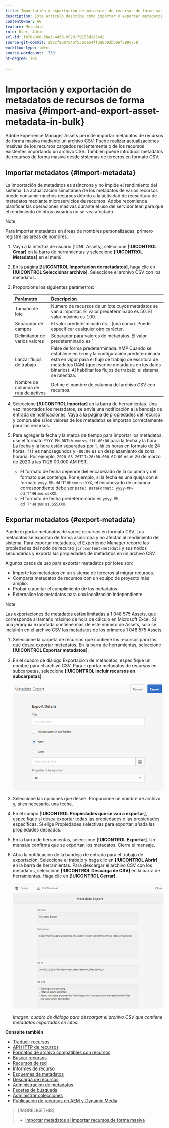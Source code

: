 ```yaml
---
title: Importación y exportación de metadatos de recursos de forma masiva
description: Este artículo describe cómo importar y exportar metadatos por lotes.
contentOwner: AG
feature: Metadata
role: User, Admin
exl-id: fb70a068-3ba3-4459-952d-79155d286c42
source-git-commit: ab2cf8007546f538ce54ff3e0b92bb0ef399c758
workflow-type: tm+mt
source-wordcount: '739'
ht-degree: 10%

---
```


# Importación y exportación de metadatos de recursos de forma masiva {#import-and-export-asset-metadata-in-bulk}

Adobe Experience Manager Assets permite importar metadatos de recursos de forma masiva mediante un archivo CSV. Puede realizar actualizaciones masivas de los recursos cargados recientemente o de los recursos existentes importando un archivo CSV. También puede introducir metadatos de recursos de forma masiva desde sistemas de terceros en formato CSV.

## Importar metadatos {#import-metadata}

La importación de metadatos es asíncrona y no impide el rendimiento del sistema. La actualización simultánea de los metadatos de varios recursos puede consumir muchos recursos debido a la actividad de reescritura de metadatos mediante microservicios de recursos. Adobe recomienda planificar las operaciones masivas durante el uso del servidor lean para que el rendimiento de otros usuarios no se vea afectado.

>[!NOTE]
>
>Para importar metadatos en áreas de nombres personalizadas, primero registre las áreas de nombres.

1. Vaya a la interfaz de usuario [!DNL Assets], seleccione **[!UICONTROL Crear]** en la barra de herramientas y seleccione **[!UICONTROL Metadatos]** en el menú.
1. En la página **[!UICONTROL Importación de metadatos]**, haga clic en **[!UICONTROL Seleccionar archivo]**. Seleccione el archivo CSV con los metadatos.
1. Proporcione los siguientes parámetros:

   | Parámetro | Descripción |
   | ---------------------- | ------- |
   | Tamaño de lote | Número de recursos de un lote cuyos metadatos se van a importar. El valor predeterminado es 50. El valor máximo es 100. |
   | Separador de campos | El valor predeterminado es `,` (una coma). Puede especificar cualquier otro carácter. |
   | Delimitador de varios valores | Separador para valores de metadatos. El valor predeterminado es `|`. |
   | Lanzar flujos de trabajo | False de forma predeterminada. XMP Cuando se establece en `true` y la configuración predeterminada está en vigor para el flujo de trabajo de escritura de metadatos DAM (que escribe metadatos en los datos binarios). Al habilitar los flujos de trabajo, el sistema se ralentiza. |
   | Nombre de columna de ruta de activos | Define el nombre de columna del archivo CSV con recursos. |

1. Seleccione **[!UICONTROL Importar]** en la barra de herramientas. Una vez importados los metadatos, se envía una notificación a la bandeja de entrada de notificaciones. Vaya a la página de propiedades del recurso y compruebe si los valores de los metadatos se importan correctamente para los recursos.

1. Para agregar la fecha y la marca de tiempo para importar los metadatos, use el formato `YYYY-MM-DDThh:mm:ss.fff-00:00` para la fecha y la hora. La fecha y la hora están separadas por `T`, `hh` es horas en formato de 24 horas, `fff` es nanosegundos y `-00:00` es un desplazamiento de zona horaria. Por ejemplo, `2020-03-26T11:26:00.000-07:00` es el 26 de marzo de 2020 a las 11:26:00.000 AM PST.

   * El formato de fecha depende del encabezado de la columna y del formato que contenga. Por ejemplo, si la fecha es una queja con el formato `yyyy-MM-dd'T'HH:mm:ssXXX`, el encabezado de columna correspondiente debe ser `Date: DateFormat: yyyy-MM-dd'T'HH:mm:ssXXX`.
   * El formato de fecha predeterminado es `yyyy-MM-dd'T'HH:mm:ss.SSSXXX`.

<!-- Hidden via cqdoc-17869>

>[!CAUTION]
>
>If the date format does not match `YYYY-MM-DDThh:mm:ss.fff-00:00`, the date values are not set. The date formats of exported metadata CSV file is in the format `YYYY-MM-DDThh:mm:ss-00:00`. If you want to import it, convert it to the acceptable format by adding the nanoseconds value denoted by `fff`.
-->

## Exportar metadatos {#export-metadata}

Puede exportar metadatos de varios recursos en formato CSV. Los metadatos se exportan de forma asíncrona y no afectan al rendimiento del sistema. Para exportar metadatos, el Experience Manager recorre las propiedades del nodo de recurso `jcr:content/metadata` y sus nodos secundarios y exporta las propiedades de metadatos en un archivo CSV.

Algunos casos de uso para exportar metadatos por lotes son:

* Importe los metadatos en un sistema de terceros al migrar recursos.
* Comparta metadatos de recursos con un equipo de proyecto más amplio.
* Probar o auditar el cumplimiento de los metadatos.
* Externalice los metadatos para una localización independiente.

>[!NOTE]
>
>Las exportaciones de metadatos están limitadas a 1 048 575 Assets, que corresponde al tamaño máximo de hoja de cálculo en Microsoft Excel. Si una jerarquía exportada contiene más de este número de Assets, solo se incluirán en el archivo CSV los metadatos de los primeros 1 048 575 Assets.

1. Seleccione la carpeta de recursos que contiene los recursos para los que desea exportar metadatos. En la barra de herramientas, seleccione **[!UICONTROL Exportar metadatos]**.
1. En el cuadro de diálogo Exportación de metadatos, especifique un nombre para el archivo CSV. Para exportar metadatos de recursos en subcarpetas, seleccione **[!UICONTROL Incluir recursos en subcarpetas]**.

   ![Interfaz y opciones para exportar metadatos de todos los recursos de una carpeta](assets/export_metadata_page.png "Interfaz y opciones para exportar metadatos de todos los recursos de una carpeta")

1. Seleccione las opciones que desee. Proporcione un nombre de archivo y, si es necesario, una fecha.

1. En el campo **[!UICONTROL Propiedades que se van a exportar]**, especifique si desea exportar todas las propiedades o las propiedades específicas. Si elige Propiedades selectivas para exportar, añada las propiedades deseadas.

1. En la barra de herramientas, seleccione **[!UICONTROL Exportar]**. Un mensaje confirma que se exportan los metadatos. Cierre el mensaje.
1. Abra la notificación de la bandeja de entrada para el trabajo de exportación. Seleccione el trabajo y haga clic en **[!UICONTROL Abrir]** en la barra de herramientas. Para descargar el archivo CSV con los metadatos, seleccione **[!UICONTROL Descarga de CSV]** en la barra de herramientas. Haga clic en **[!UICONTROL Cerrar]**.

   ![Cuadro de diálogo para descargar el archivo CSV que contiene metadatos exportados en bloque](assets/csv_download.png)

   *Imagen: cuadro de diálogo para descargar el archivo CSV que contiene metadatos exportados en lotes.*

**Consulte también**

* [Traducir recursos](translate-assets.md)
* [API HTTP de recursos](mac-api-assets.md)
* [Formatos de archivo compatibles con recursos](file-format-support.md)
* [Buscar recursos](search-assets.md)
* [Recursos de red](use-assets-across-connected-assets-instances.md)
* [Informes de recurso](asset-reports.md)
* [Esquemas de metadatos](metadata-schemas.md)
* [Descarga de recursos](download-assets-from-aem.md)
* [Administración de metadatos](manage-metadata.md)
* [Facetas de búsqueda](search-facets.md)
* [Administrar colecciones](manage-collections.md)
* [Publicación de recursos en AEM y Dynamic Media](/help/assets/publish-assets-to-aem-and-dm.md)

>[!MORELIKETHIS]
>
>* [Importar metadatos al importar recursos de forma masiva](/help/assets/add-assets.md#asset-bulk-ingestor)
